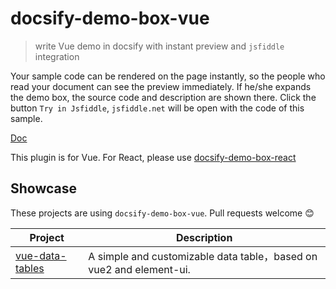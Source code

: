# docsify-demo-box-vue

> write Vue demo in docsify with instant preview and `jsfiddle` integration


Your sample code can be rendered on the page instantly, so the people who read your document can see the preview immediately.
If he/she expands the demo box, the source code and description are shown there.
Click the button `Try in Jsfiddle`, `jsfiddle.net` will be open with the code of this sample.

[Doc](https://njleonzhang.github.io/docsify-demo-box-vue/)

This plugin is for Vue. For React, please use [docsify-demo-box-react](https://njleonzhang.github.io/docsify-demo-box-react)

## Showcase

These projects are using `docsify-demo-box-vue`. Pull requests welcome :blush:

| Project | Description |
|---|---|
| [vue-data-tables](https://github.com/njleonzhang/vue-data-tables/) | A simple and customizable data table，based on vue2 and element-ui. |
